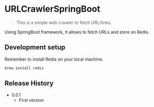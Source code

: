 # URLCrawlerSpringBoot

> This is a simple web crawler to fetch URL/links.


Using SpringBoot framework, it allows to fetch URLs and store on Redis.



## Development setup

Remember to install Redis on your local machine.

```sh
brew install redis
```

## Release History

* 0.0.1
    * First version
